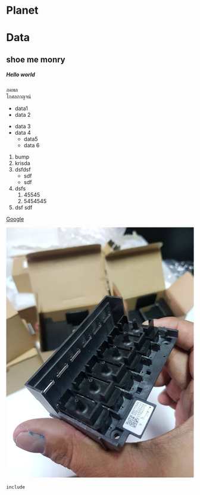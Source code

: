 # Planet
# Data

## shoe me monry

##### Hello world


ภคพล  
โกศลกาญจน์  
 * data1
 * data 2
 - data 3
 - data 4
     - data5
     - data 6

1. bump
1. krisda
9. dsfdsf
     - sdf
     - sdf 
4. dsfs
     1. 45545
     2. 5454545
5. dsf sdf   

[Google](http://www.google.com)

![cccccc](bb.jpg)
```
include
```